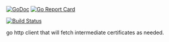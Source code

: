 [![GoDoc](https://godoc.org/github.com/nathanejohnson/intransport?status.svg)](https://godoc.org/github.com/nathanejohnson/intransport)
[![Go Report Card](https://goreportcard.com/badge/github.com/nathanejohnson/intransport)](https://goreportcard.com/report/github.com/nathanejohnson/intransport)

[![Build Status](https://api.travis-ci.org/nathanejohnson/intransport.svg?branch=master)](https://travis-ci.org/nathanejohnson/intransport)


go http client that will fetch intermediate certificates as needed.
